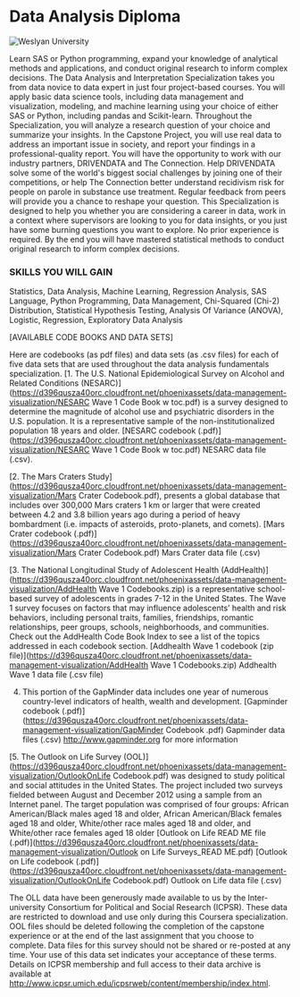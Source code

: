 # Data Analysis Diploma

![Weslyan University](https://github.com/EslamFouadd/Wesleyan-University-Data-Analysis-Diploma/assets/77150715/4f5c9e91-af6a-42f6-abae-5983f56590a2)


Learn SAS or Python programming, expand your knowledge of analytical methods and applications, and conduct original research to inform complex decisions.
The Data Analysis and Interpretation Specialization takes you from data novice to data expert in just four project-based courses. You will apply basic data science tools, including data management and visualization, modeling, and machine learning using your choice of either SAS or Python, including pandas and Scikit-learn. Throughout the Specialization, you will analyze a research question of your choice and summarize your insights. In the Capstone Project, you will use real data to address an important issue in society, and report your findings in a professional-quality report. You will have the opportunity to work with our industry partners, DRIVENDATA and The Connection. Help DRIVENDATA solve some of the world's biggest social challenges by joining one of their competitions, or help The Connection better understand recidivism risk for people on parole in substance use treatment. Regular feedback from peers will provide you a chance to reshape your question. This Specialization is designed to help you whether you are considering a career in data, work in a context where supervisors are looking to you for data insights, or you just have some burning questions you want to explore. No prior experience is required. By the end you will have mastered statistical methods to conduct original research to inform complex decisions.

### SKILLS YOU WILL GAIN

Statistics, Data Analysis, Machine Learning, Regression Analysis, SAS Language, Python Programming, Data Management, Chi-Squared (Chi-2) Distribution, Statistical Hypothesis Testing, Analysis Of Variance (ANOVA), Logistic, Regression, Exploratory Data Analysis

[AVAILABLE CODE BOOKS AND DATA SETS]

Here are codebooks (as pdf files) and data sets (as .csv files) for each of five data sets that are used throughout the data analysis fundamentals specialization.
[1. The U.S. National Epidemiological Survey on Alcohol and Related Conditions (NESARC)](https://d396qusza40orc.cloudfront.net/phoenixassets/data-management-visualization/NESARC Wave 1 Code Book w toc.pdf) is a survey designed to determine the magnitude of alcohol use and psychiatric disorders in the U.S. population. It is a representative sample of the non-institutionalized population 18 years and older.
[NESARC codebook (.pdf)](https://d396qusza40orc.cloudfront.net/phoenixassets/data-management-visualization/NESARC Wave 1 Code Book w toc.pdf)
NESARC data file (.csv).

[2. The Mars Craters Study](https://d396qusza40orc.cloudfront.net/phoenixassets/data-management-visualization/Mars Crater Codebook.pdf), presents a global database that includes over 300,000 Mars craters 1 km or larger that were created between 4.2 and 3.8 billion years ago during a period of heavy bombardment (i.e. impacts of asteroids, proto-planets, and comets).
[Mars Crater codebook (.pdf)](https://d396qusza40orc.cloudfront.net/phoenixassets/data-management-visualization/Mars Crater Codebook.pdf)
Mars Crater data file (.csv)

[3. The National Longitudinal Study of Adolescent Health (AddHealth)](https://d396qusza40orc.cloudfront.net/phoenixassets/data-management-visualization/AddHealth Wave 1 Codebooks.zip) is a representative school-based survey of adolescents in grades 7-12 in the United States. The Wave 1 survey focuses on factors that may influence adolescents’ health and risk behaviors, including personal traits, families, friendships, romantic relationships, peer groups, schools, neighborhoods, and communities. Check out the AddHealth Code Book Index to see a list of the topics addressed in each codebook section.
[Addhealth Wave 1 codebook (zip file)](https://d396qusza40orc.cloudfront.net/phoenixassets/data-management-visualization/AddHealth Wave 1 Codebooks.zip)
Addhealth Wave 1 data file (.csv file)

4. This portion of the GapMinder data includes one year of numerous country-level indicators of health, wealth and development.
[Gapminder codebook (.pdf)](https://d396qusza40orc.cloudfront.net/phoenixassets/data-management-visualization/GapMinder Codebook .pdf)
Gapminder data files (.csv)
http://www.gapminder.org for more information

[5. The Outlook on Life Survey (OOL)](https://d396qusza40orc.cloudfront.net/phoenixassets/data-management-visualization/OutlookOnLife Codebook.pdf) was designed to study political and social attitudes in the United States. The project included two surveys fielded between August and December 2012 using a sample from an Internet panel. The target population was comprised of four groups: African American/Black males aged 18 and older, African American/Black females aged 18 and older, White/other race males aged 18 and older, and White/other race females aged 18 older
[Outlook on Life READ ME file (.pdf)](https://d396qusza40orc.cloudfront.net/phoenixassets/data-management-visualization/Outlook on Life Surveys_READ ME.pdf)
[Outlook on Life codebook (.pdf)](https://d396qusza40orc.cloudfront.net/phoenixassets/data-management-visualization/OutlookOnLife Codebook.pdf)
Outlook on Life data file (.csv)

The OLL data have been generously made available to us by the Inter-university Consortium for Political and Social Research (ICPSR). These data are restricted to download and use only during this Coursera specialization. OOL files should be deleted following the completion of the capstone experience or at the end of the last assignment that you choose to complete. Data files for this survey should not be shared or re-posted at any time. Your use of this data set indicates your acceptance of these terms. Details on ICPSR membership and full access to their data archive is available at http://www.icpsr.umich.edu/icpsrweb/content/membership/index.html.
